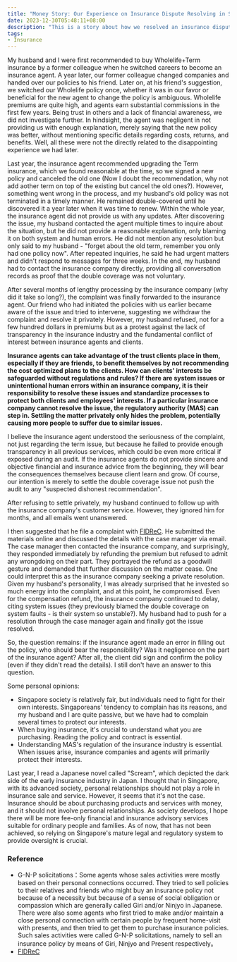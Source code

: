 ```yaml
---
title: "Money Story: Our Experience on Insurance Dispute Resolving in Singapore"
date: 2023-12-30T05:48:11+08:00
description: "This is a story about how we resolved an insurance dispute due to irresponsible agent and insurance company and protected our rights through FIDReC."
tags: 
- Insurance
---
```


My husband and I were first recommended to buy Wholelife+Term insurance by a former colleague when he switched careers to become an insurance agent. A year later, our former colleague changed companies and handed over our policies to his friend. Later on, at his friend's suggestion, we switched our Wholelife policy once, whether it was in our favor or beneficial for the new agent to change the policy is ambiguous. Wholelife premiums are quite high, and agents earn substantial commissions in the first few years. Being trust in others and a lack of financial awareness, we did not investigate further. In hindsight, the agent was negligent in not providing us with enough explanation, merely saying that the new policy was better, without mentioning specific details regarding costs, returns, and benefits. Well, all these were not the directly related to the disappointing experience we had later.

Last year, the insurance agent recommended upgrading the Term insurance, which we found reasonable at the time, so we signed a new policy and canceled the old one (Now I doubt the recommendation, why not add aother term on top of the existing but cancel the old ones?). However, something went wrong in the process, and my husband's old policy was not terminated in a timely manner. He remained double-covered until he discovered it a year later when it was time to renew. Within the whole year, the insurance agent did not provide us with any updates. After discovering the issue, my husband contacted the agent multiple times to inquire about the situation, but he did not provide a reasonable explanation, only blaming it on both system and human errors. He did not mention any resolution but only said to my husband - "forget about the old term, remember you only had one policy now". After repeated inquiries, he said he had urgent matters and didn't respond to messages for three weeks. In the end, my husband had to contact the insurance company directly, providing all conversation records as proof that the double coverage was not voluntary.

After several months of lengthy processing by the insurance company (why did it take so long?), the complaint was finally forwarded to the insurance agent. Our friend who had initiated the policies with us earlier became aware of the issue and tried to intervene, suggesting we withdraw the complaint and resolve it privately. However, my husband refused, not for a few hundred dollars in premiums but as a protest against the lack of transparency in the insurance industry and the fundamental conflict of interest between insurance agents and clients.

**Insurance agents can take advantage of the trust clients place in them, especially if they are friends, to benefit themselves by not recommending the cost optimized plans to the clients. How can clients' interests be safeguarded without regulations and rules? If there are system issues or unintentional human errors within an insurance company, it is their responsibility to resolve these issues and standardize processes to protect both clients and employees' interests. If a particular insurance company cannot resolve the issue, the regulatory authority (MAS) can step in. Settling the matter privately only hides the problem, potentially causing more people to suffer due to similar issues.**

I believe the insurance agent understood the seriousness of the complaint, not just regarding the term issue, but because he failed to provide enough transparency in all previous services, which could be even more critical if exposed during an audit. If the insurance agents do not provide sincere and objective financial and insurance advice from the beginning, they will bear the consequences themselves because client learn and grow. Of course, our intention is merely to settle the double coverage issue not push the audit to any "suspected dishonest recommendation".

After refusing to settle privately, my husband continued to follow up with the insurance company's customer service. However, they ignored him for months, and all emails went unanswered.

I then suggested that he file a complaint with [FIDReC](https://www.fidrec.com.sg/). He submitted the materials online and discussed the details with the case manager via email. The case manager then contacted the insurance company, and surprisingly, they responded immediately by refunding the premium but refused to admit any wrongdoing on their part. They portrayed the refund as a goodwill gesture and demanded that further discussion on the matter cease. One could interpret this as the insurance company seeking a private resolution. Given my husband's personality, I was already surprised that he invested so much energy into the complaint, and at this point, he compromised. Even for the compensation refund, the insurance company continued to delay, citing system issues (they previously blamed the double coverage on system faults - is their system so unstable?). My husband had to push for a resolution through the case manager again and finally got the issue resolved.

So, the question remains: if the insurance agent made an error in filling out the policy, who should bear the responsibility? Was it negligence on the part of the insurance agent? After all, the client did sign and confirm the policy (even if they didn't read the details). I still don't have an answer to this question.

Some personal opinions:
- Singapore society is relatively fair, but individuals need to fight for their own interests. Singaporeans' tendency to complain has its reasons, and my husband and I are quite passive, but we have had to complain several times to protect our interests.
- When buying insurance, it's crucial to understand what you are purchasing. Reading the policy and contract is essential.
- Understanding MAS's regulation of the insurance industry is essential. When issues arise, insurance companies and agents will primarily protect their interests.

Last year, I read a Japanese novel called "Scream", which depicted the dark side of the early insurance industry in Japan. I thought that in Singapore, with its advanced society, personal relationships should not play a role in insurance sale and service. However, it seems that it's not the case. Insurance should be about purchasing products and services with money, and it should not involve personal relationships. As society develops, I hope there will be more fee-only financial and insurance advisory services suitable for ordinary people and families. As of now, that has not been achieved, so relying on Singapore's mature legal and regulatory system to provide oversight is crucial.

### Reference

- G-N-P solicitations：Some agents whose sales activities were mostly based on their personal connections occurred. They tried to sell policies to their relatives and friends who might buy an insurance policy not because of a necessity but because of a sense of social obligation or compassion which are generally called Giri and/or Ninjyo in Japanese. There were also some agents who first tried to make and/or maintain a close personal connection with certain people by frequent home-visit with presents, and then tried to get them to purchase insurance policies. Such sales activities were called G-N-P solicitations, namely to sell an insurance policy by means of Giri, Ninjyo and Present respectively。
- [FIDReC](https://www.fidrec.com.sg/)